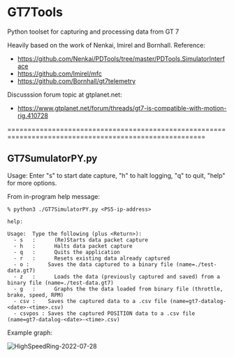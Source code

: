 # GT7Tools
Python toolset for capturing and processing data from GT 7

Heavily based on the work of Nenkai, lmirel and Bornhall.  Reference:
  - https://github.com/Nenkai/PDTools/tree/master/PDTools.SimulatorInterface
  - https://github.com/lmirel/mfc
  - https://github.com/Bornhall/gt7telemetry
  
Discusssion forum topic at gtplanet.net:
  - https://www.gtplanet.net/forum/threads/gt7-is-compatible-with-motion-rig.410728


=======================================================================================================

## GT7SumulatorPY.py

Usage: Enter "s" to start date capture, "h" to halt logging, "q" to quit, "help" for more options.


From in-program help message:

```
% python3 ./GT7SimulatorPY.py <PS5-ip-address>

help:

Usage:  Type the following (plus <Return>):
  - s	:      (Re)Starts data packet capture
  - h	:      Halts data packet capture
  - q	:      Quits the application
  - r	:      Resets existing data already captured
  - o :      Saves the data captured to a binary file (name=./test-data.gt7)
  - z	:      Loads the data (previously captured and saved) from a binary file (name=./test-data.gt7)
  - g	:      Graphs the the data loaded from binary file (throttle, brake, speed, RPM)
  - csv	:    Saves the captured data to a .csv file (name=gt7-datalog-<date>-<time>.csv)
  - csvpos : Saves the captured POSITION data to a .csv file (name=gt7-datalog-<date>-<time>.csv)
```
 
Example graph:
  
  ![HighSpeedRing-2022-07-28](https://user-images.githubusercontent.com/36106138/181679590-880f3002-f966-43cf-966a-a2606dd459c3.jpg)

